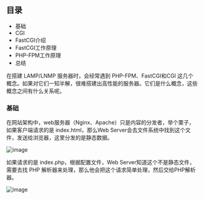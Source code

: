 ## 目录
- 基础
- CGI
- FastCGI介绍
- FastCGI工作原理
- PHP-FPM工作原理
- 总结

在搭建 LAMP/LNMP 服务器时，会经常遇到 PHP-FPM、FastCGI和CGI 这几个概念。如果对它们一知半解，很难搭建出高性能的服务器。它们是什么概念，这些概念之间有什么关系呢。

### 基础

在网站架构中，web服务器（Nginx、Apache）只是内容的分发者，举个栗子，如果客户端请求的是 index.html，那么Web Server会去文件系统中找到这个文件，发送给浏览器，这里分发的是静态数据。

![image](https://github.com/fengzyz/studynotes/raw/master/images/html.png)

如果请求的是 index.php，根据配置文件，Web Server知道这个不是静态文件，需要去找 PHP 解析器来处理，那么他会把这个请求简单处理，然后交给PHP解析器。

![image](https://github.com/fengzyz/studynotes/raw/master/images/cgi.png)

